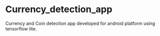 # Currency_detection_app
Currency and Coin detection app developed for android platform using tensorflow lite.
